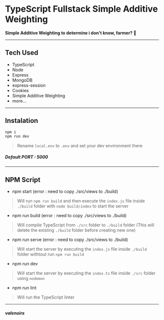 # TypeScript Fullstack Simple Additive Weighting
**Simple Additive Weighting to determine i don't know, farmer? 🍪**

---

## Tech Used
- TypeScript
- Node
- Express
- MongoDB
- express-session
- Cookies
- Simple Additive Weighting
- more...

---

## Instalation

```js
npm i
npm run dev
```

> Rename `local.env` to `.env` and set your dev environment there

##### Default PORT : 5000

---

## NPM Script
- npm start (error : need to copy ./src/views to ./build)

> Will run `npm run build` and then execute the `index.js` file inside `./build` folder with `node build/index` to start the server

- npm run build (error : need to copy ./src/views to ./build)

> Will compile TypeScript from `./src` folder to `./build` folder (This will delete the existing `./build` folder before creating new one)

- npm run serve (error : need to copy ./src/views to ./build)

> Will start the server by executing the `index.js` file inside `./build` folder withtout run `npm run build`

- npm run dev

> Will start the server by executing the `index.ts` file inside `./src` folder using `nodemon`

- npm run lint

> Will run the TypeScript linter

---

##### _valenoirs_